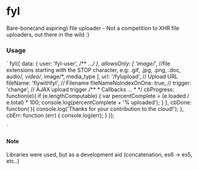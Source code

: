 # fyl
Bare-bone(and aspiring) file uploader - Not a competition to XHR file uploaders, out there in the wild :)

### Usage
`
                fyl({
                    data: {
                        user: 'fyl-user',
                        /** ...*/ 
                    },
                    allowsOnly: [
                        'image/*', //file extensions starting with the STOP character, e.g: .gif, .jpg, .png, .doc, audio/*, video/*, image/*, media_type
                    ],
                    url: '/fylupload', // Upload URL
                    fileName: 'flywithfyl', // Filename
                    fileNameNoIndexOnOne: true, // 
                    trigger: 'change', // AJAX upload trigger
                    /**
                     * Callbacks ...
                     * */
                    cbProgress: function(e){
                        if (e.lengthComputable) {
                            var percentComplete = (e.loaded / e.total) * 100;
                            console.log(percentComplete + '% uploaded');
                        }
                    },
                    cbDone: function( ){
                        console.log('Thanks for your contribution to the cloud!');
                    },
                    cbErr: function (err) {
                        console.log(err);
                    }
                });

`


#### Note
Libraries were used, but as a development aid (concatenation, es6 -> es5, etc..)
